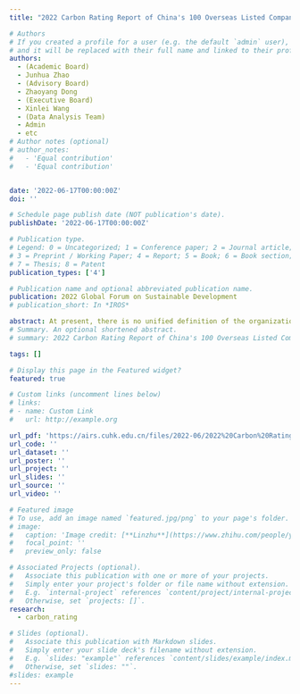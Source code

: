 ```yaml
---
title: "2022 Carbon Rating Report of China's 100 Overseas Listed Companies"

# Authors
# If you created a profile for a user (e.g. the default `admin` user), write the username (folder name) here
# and it will be replaced with their full name and linked to their profile.
authors:
  - (Academic Board)
  - Junhua Zhao 
  - (Advisory Board) 
  - Zhaoyang Dong 
  - (Executive Board) 
  - Xinlei Wang 
  - (Data Analysis Team) 
  - Admin
  - etc
# Author notes (optional)
# author_notes:
#   - 'Equal contribution'
#   - 'Equal contribution'


date: '2022-06-17T00:00:00Z'
doi: ''

# Schedule page publish date (NOT publication's date).
publishDate: '2022-06-17T00:00:00Z'

# Publication type.
# Legend: 0 = Uncategorized; 1 = Conference paper; 2 = Journal article;
# 3 = Preprint / Working Paper; 4 = Report; 5 = Book; 6 = Book section;
# 7 = Thesis; 8 = Patent
publication_types: ['4']

# Publication name and optional abbreviated publication name.
publication: 2022 Global Forum on Sustainable Development
# publication_short: In *IROS*

abstract: At present, there is no unified definition of the organizational boundary, scope and management for corporate carbon emission information disclosure in China. China-based Stock Exchanges have no mandatory disclosure requirements for carbon emission information of listed companies either. In the absence of uniform standards, there may be inconsistencies in the statistical methodologies of corporate carbon information disclosure, resulting in the lack of comparability among different emission data. Domestic regulatory authorities need to establish a unified corporate carbon information disclosure standard to supervise the carbon information disclosure of listed companies and assist companies, thus to carry out standardized disclosure. Carbon disclosure is now of great practical significance to the development of enterprises. The leading enterprises in the capital market generally have higher disclosure levels, which will be in turn incentivized by the stock market, thus forming a positive cycle. At the same time, with the national carbon peaking and carbon neutrality policy in place, carbon disclosure, as a social and environmental factor, will continuously be the focus of the capital market. It will also have a greater impact on a company’s stock price, profits and other financial performances. Therefore, it is even more imperative for all companies to improve their own carbon emission management and disclosure systems. While achieving emission reduction targets, they should also reduce the carbon emission intensity and improve the quality of carbon information disclosure. This report proposes a carbon rating system and releases the carbon rating of China’s 100 Overseas Listed Companies.
# Summary. An optional shortened abstract.
# summary: 2022 Carbon Rating Report of China's 100 Overseas Listed Companies which has been released at the 2022 Global Forum on Sustainable Development.

tags: []

# Display this page in the Featured widget?
featured: true

# Custom links (uncomment lines below)
# links:
# - name: Custom Link
#   url: http://example.org

url_pdf: 'https://airs.cuhk.edu.cn/files/2022-06/2022%20Carbon%20Rating%20Report%20of%20China%27s%20100%20Overseas%20Listed%20Companies_0.pdf'
url_code: ''
url_dataset: ''
url_poster: ''
url_project: ''
url_slides: ''
url_source: ''
url_video: ''

# Featured image
# To use, add an image named `featured.jpg/png` to your page's folder.
# image:
#   caption: 'Image credit: [**Linzhu**](https://www.zhihu.com/people/yuexiaozhu)'
#   focal_point: ''
#   preview_only: false

# Associated Projects (optional).
#   Associate this publication with one or more of your projects.
#   Simply enter your project's folder or file name without extension.
#   E.g. `internal-project` references `content/project/internal-project/index.md`.
#   Otherwise, set `projects: []`.
research:
  - carbon_rating

# Slides (optional).
#   Associate this publication with Markdown slides.
#   Simply enter your slide deck's filename without extension.
#   E.g. `slides: "example"` references `content/slides/example/index.md`.
#   Otherwise, set `slides: ""`.
#slides: example
---
```

